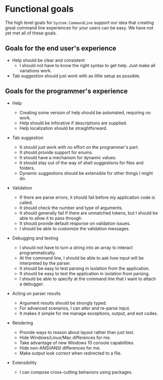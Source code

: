 # Functional goals

The high level goals for `System.CommandLine` support our idea that creating great command line experiences for your users can be easy. We have not yet met all of these goals. 

## Goals for the end user's experience

* Help should be clear and consistent
  * I should not have to know the right syntax to get help. Just make all variations work.
* Tab suggestion should just work with as little setup as possible.

## Goals for the programmer's experience

* Help
    * Creating some version of help should be automated, requiring no work.
    * Help should be inforative if descriptions are supplied.
    * Help localization should be straightforward.

* Tab suggestion
    * It should just work with no effort on the programmer's part.
    * It should provide support for enums.
    * It should have a mechanism for dynamic values.
    * It should stay out of the way of shell suggestions for files and folders.
    * Dynamic suggestions should be extensible for other things I might do.

* Validation
    * If there are parse errors, it should fail before my application code is called.
    * It should check the number and type of arguments.
    * It should generally fail if there are unmatched tokens, but I should be able to allow it to pass through.
    * It should provide default response on validation issues.
    * I should be able to customize the validation messages.
 
* Debugging and testing
    * I should not have to turn a string into an array to interact programmatically.
    * At the command line, I should be able to ask how input will be interpreted by the parser.
    * It should be easy to test parsing in isolation from the application.
    * It should be easy to test the application in isolation from parsing.
    * I should be able to specify at the command line that I want to attach a debugger.

* Acting on parser results
    * Argument results should be strongly typed.
    * For advanced scenarios, I can alter and re-parse input.
    * It makes it simple for me manage exceptions, output, and exit codes.

* Rendering
    * Provide ways to reason about layout rather than just text.
    * Hide Windows/Linux/Mac differences for me.
    * Take advantage of new Windows 10 console capabilities.
    * Hide non-ANSI/ANSI differences for me.
    * Make output look correct when redirected to a file.

* Extensibility
    * I can compose cross-cutting behaviors using packages.